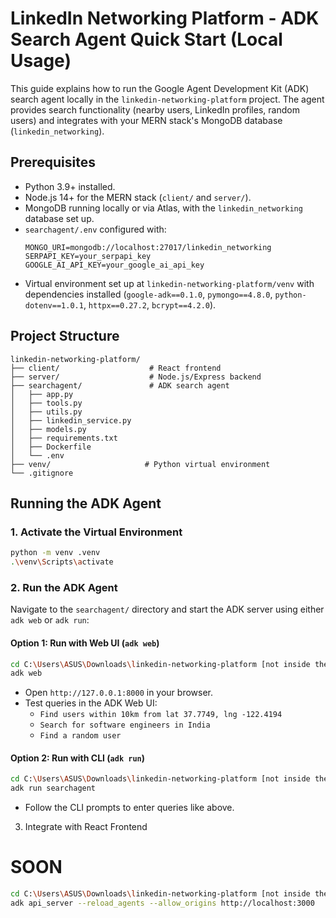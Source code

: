 # LinkedIn Networking Platform - ADK Search Agent Quick Start (Local Usage)

This guide explains how to run the Google Agent Development Kit (ADK) search agent locally in the `linkedin-networking-platform` project. The agent provides search functionality (nearby users, LinkedIn profiles, random users) and integrates with your MERN stack's MongoDB database (`linkedin_networking`).

## Prerequisites
- Python 3.9+ installed.
- Node.js 14+ for the MERN stack (`client/` and `server/`).
- MongoDB running locally or via Atlas, with the `linkedin_networking` database set up.
- `searchagent/.env` configured with:
  ```plaintext
  MONGO_URI=mongodb://localhost:27017/linkedin_networking
  SERPAPI_KEY=your_serpapi_key
  GOOGLE_AI_API_KEY=your_google_ai_api_key
  ```
- Virtual environment set up at `linkedin-networking-platform/venv` with dependencies installed (`google-adk==0.1.0`, `pymongo==4.8.0`, `python-dotenv==1.0.1`, `httpx==0.27.2`, `bcrypt==4.2.0`).

## Project Structure
```
linkedin-networking-platform/
├── client/                    # React frontend
├── server/                    # Node.js/Express backend
├── searchagent/               # ADK search agent
│   ├── app.py
│   ├── tools.py
│   ├── utils.py
│   ├── linkedin_service.py
│   ├── models.py
│   ├── requirements.txt
│   ├── Dockerfile
│   └── .env
├── venv/                     # Python virtual environment
└── .gitignore
```

## Running the ADK Agent

### 1. Activate the Virtual Environment
```bash
python -m venv .venv
.\venv\Scripts\activate
```

### 2. Run the ADK Agent
Navigate to the `searchagent/` directory and start the ADK server using either `adk web` or `adk run`:

#### Option 1: Run with Web UI (`adk web`)
```bash
cd C:\Users\ASUS\Downloads\linkedin-networking-platform [not inside the searchagent folder]
adk web
```
- Open `http://127.0.0.1:8000` in your browser.
- Test queries in the ADK Web UI:
  - `Find users within 10km from lat 37.7749, lng -122.4194`
  - `Search for software engineers in India`
  - `Find a random user`

#### Option 2: Run with CLI (`adk run`)
```bash
cd C:\Users\ASUS\Downloads\linkedin-networking-platform [not inside the searchagent folder]
adk run searchagent
```
- Follow the CLI prompts to enter queries like above.

3. Integrate with React Frontend
# SOON
```bash
cd C:\Users\ASUS\Downloads\linkedin-networking-platform [not inside the searchagent folder]
adk api_server --reload_agents --allow_origins http://localhost:3000
```